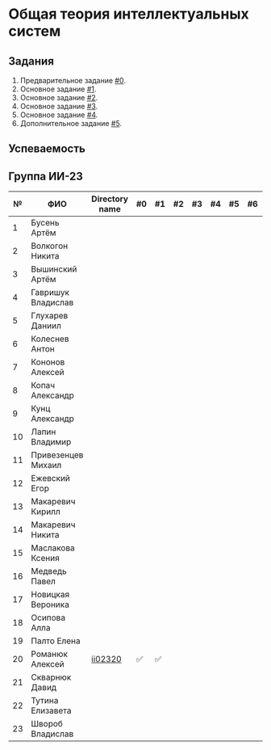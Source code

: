 # Общая теория интеллектуальных систем

## Задания

1. Предварительное задание [#0](./tasks/task_00/readme.md).
2. Основное задание [#1](./tasks/task_01/readme.md).
3. Основное задание [#2](./tasks/task_02/readme.md).
4. Основное задание [#3](./tasks/task_03/readme.md).
5. Основное задание [#4](./tasks/task_04/readme.md).
6. Дополнительное задание [#5](./tasks/task_05/readme.md).

## Успеваемость

## Группа ИИ-23
| №  | ФИО                          | Directory name                    | #0 | #1  | #2 | #3 | #4 | #5 | #6 | #7 | Рейтинг | Доклад |
|----|------------------------------|-----------------------------------|----|-----|----|----|----|----|----|----|---------|--------|
| 1  | Бусень Артём                 |                                   |    |     |    |    |    |    |    |    |         |        |
| 2  | Волкогон Никита              |                                   |    |     |    |    |    |    |    |    |         |        |
| 3  | Вышинский Артём              |                                   |    |     |    |    |    |    |    |    |         |        |
| 4  | Гавришук Владислав           |                                   |    |     |    |    |    |    |    |    |         |        |
| 5  | Глухарев Даниил              |                                   |    |     |    |    |    |    |    |    |         |        |
| 6  | Колеснев Антон               |                                   |    |     |    |    |    |    |    |    |         |        |
| 7  | Кононов Алексей              |                                   |    |     |    |    |    |    |    |    |         |        |
| 8  | Копач Александр              |                                   |    |     |    |    |    |    |    |    |         |        |
| 9  | Кунц Александр               |                                   |    |     |    |    |    |    |    |    |         |        |
| 10 | Лапин Владимир               |                                   |    |     |    |    |    |    |    |    |         |        |
| 11 | Привезенцев Михаил           |                                   |    |     |    |    |    |    |    |    |         |        |
| 12 | Ежевский Егор                |                                   |    |     |    |    |    |    |    |    |         |        |
| 13 | Макаревич Кирилл             |                                   |    |     |    |    |    |    |    |    |         |        |
| 14 | Макаревич Никита             |                                   |    |     |    |    |    |    |    |    |         |        |
| 15 | Маслакова Ксения             |                                   |    |     |    |    |    |    |    |    |         |        |
| 16 | Медведь Павел                |                                   |    |     |    |    |    |    |    |    |         |        |
| 17 | Новицкая Вероника            |                                   |    |     |    |    |    |    |    |    |         |        |
| 18 | Осипова Алла                 |                                   |    |     |    |    |    |    |    |    |         |        |
| 19 | Палто Елена                  |                                   |    |     |    |    |    |    |    |    |         |        |
| 20 | Романюк Алексей              |[ii02320](trunk/ii02320)           | ✅ | ✅ |    |    |    |    |    |    |        8|        |
| 21 | Скварнюк Давид               |                                   |    |     |    |    |    |    |    |    |         |        |
| 22 | Тутина Елизавета             |                                   |    |     |    |    |    |    |    |    |         |        |
| 23 | Швороб Владислав             |                                   |    |     |    |    |    |    |    |    |         |        |

